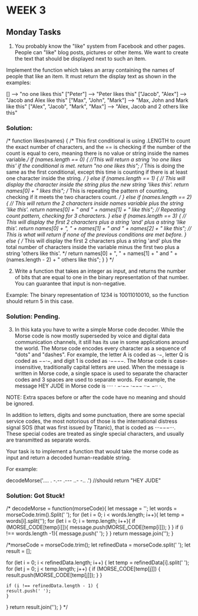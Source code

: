 # WEEK 3

## Monday Tasks

1. You probably know the "like" system from Facebook and other pages. People can "like" blog posts, pictures or other items. We want to create the text that should be displayed next to such an item.

Implement the function which takes an array containing the names of people that like an item. It must return the display text as shown in the examples:

[]                                -->  "no one likes this"
["Peter"]                         -->  "Peter likes this"
["Jacob", "Alex"]                 -->  "Jacob and Alex like this"
["Max", "John", "Mark"]           -->  "Max, John and Mark like this"
["Alex", "Jacob", "Mark", "Max"]  -->  "Alex, Jacob and 2 others like this"

### Solution:
/*
function likes(names) {
  /* This first conditional is using .LENGTH to count the exact number of characters,
  and the == is checking if the number of the count is equal to cero, meaning
  there is no value or string inside the names variable.*/
  if (names.length == 0) {
    //This will return a string 'no one likes this' if the conditional is met.
    return "no one likes this";
    /* This is doing the same as the first conditional, except this time is counting if there is at least
    one character inside the string. */
  } else if (names.length == 1) {
    // This will display the character inside the string plus the new string 'likes this'.
    return names[0] + " likes this";
    /* This is repeating the pattern of counting, checking if it meets the two characters count. */
  } else if (names.length == 2) {
    // This will return the 2 characters inside names variable plus the string 'like this'.
    return names[0] + " and " + names[1] + " like this";
    // Repeating count pattern, checking for 3 characters.
  } else if (names.length == 3) {
    // This will display the first 2 characters plus a string 'and' plus a string 'like this'.
    return names[0] + ", " + names[1] + " and " + names[2] + " like this";
    // This is what will return if none of the previous conditions are met before.
  } else {
    /* This will display the first 2 characters plus a string 'and'
    plus the total number of characters inside the variable minus the first two plus
    a string 'others like this'. */
    return names[0] + ", " + names[1] + " and " + (names.length - 2) + " others like this";
  }
}
*/

2. Write a function that takes an integer as input, and returns the number of bits that are equal to one in the binary representation of that number. You can guarantee that input is non-negative.

Example: The binary representation of 1234 is 10011010010, so the function should return 5 in this case.

### Solution: Pending.

3. In this kata you have to write a simple Morse code decoder. While the Morse code is now mostly superseded by voice and digital data communication channels, it still has its use in some applications around the world.
The Morse code encodes every character as a sequence of "dots" and "dashes". For example, the letter A is coded as ·−, letter Q is coded as −−·−, and digit 1 is coded as ·−−−−. The Morse code is case-insensitive, traditionally capital letters are used. When the message is written in Morse code, a single space is used to separate the character codes and 3 spaces are used to separate words. For example, the message HEY JUDE in Morse code is ···· · −·−−   ·−−− ··− −·· ·.

NOTE: Extra spaces before or after the code have no meaning and should be ignored.

In addition to letters, digits and some punctuation, there are some special service codes, the most notorious of those is the international distress signal SOS (that was first issued by Titanic), that is coded as ···−−−···. These special codes are treated as single special characters, and usually are transmitted as separate words.

Your task is to implement a function that would take the morse code as input and return a decoded human-readable string.

For example:

decodeMorse('.... . -.--   .--- ..- -.. .')
//should return "HEY JUDE"

### Solution: Got Stuck!
/*
decodeMorse = function(morseCode){
  let message = '';
  let words = morseCode.trim().Split('   ');
 for (let i = 0; i < words.length; i++){
   let temp = words[i].split('');
   for (let i = 0; i = temp.length; i++){
     if (MORSE_CODE[temp[i]]){
       message.push(MORSE_CODE[temp[i]]);
     }
   }
   if (i !== words.length -1){
     message.push(' ');
   }
 }
  return message.join('');
}




/*morseCode = morseCode.trim();
  let refinedData = morseCode.split('   ');
  let result = [];
  
  for (let i = 0; i < refinedData.length; i++) {
    let temp = refinedData[i].split(' ');
    for (let j = 0; j < temp.length; j++) {
      if (MORSE_CODE[temp[j]]) {
        result.push(MORSE_CODE[temp[j]]);
      }
    }
    
    if (i !== refinedData.length - 1) {
    result.push(' ');
    }
  }
  return result.join('');
}
*/
